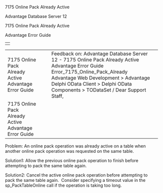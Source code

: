 7175 Online Pack Already Active




Advantage Database Server 12  

7175 Online Pack Already Active

Advantage Error Guide

|  |
| --- |
|  |

|  |  |  |  |  |
| --- | --- | --- | --- | --- |
| 7175 Online Pack Already Active  Advantage Error Guide |  |  | Feedback on: Advantage Database Server 12 - 7175 Online Pack Already Active Advantage Error Guide Error\_7175\_Online\_Pack\_Already Advantage Web Development > Advantage Delphi OData Client > Delphi OData Components > TODataSet / Dear Support Staff, |  |
| 7175 Online Pack Already Active  Advantage Error Guide |  |  |  |  |

Problem: An online pack operation was already active on a table when another online pack operation was requested on the same table.

Solution1: Allow the previous online pack operation to finish before attempting to pack the same table again.

Solution2: Cancel the active online pack operation before attempting to pack the same table again.  Consider specifying a timeout value in the sp\_PackTableOnline call if the operation is taking too long.